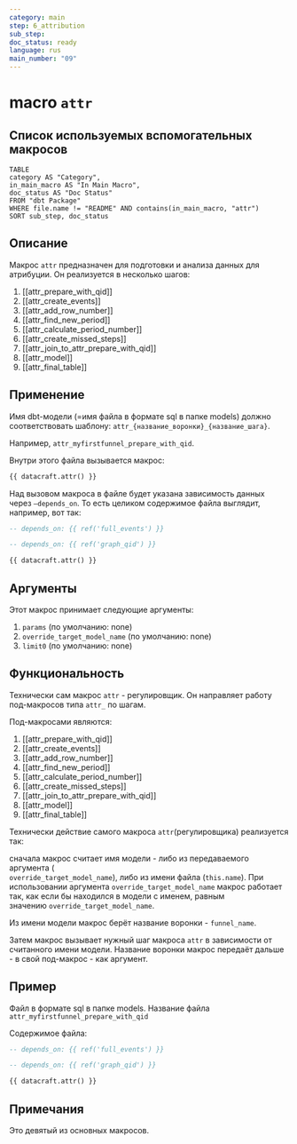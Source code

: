 ```yaml
---
category: main
step: 6_attribution
sub_step: 
doc_status: ready
language: rus
main_number: "09"
---
```

# macro `attr`

## Список используемых вспомогательных макросов

```dataview
TABLE 
category AS "Category", 
in_main_macro AS "In Main Macro",
doc_status AS "Doc Status"
FROM "dbt Package"
WHERE file.name != "README" AND contains(in_main_macro, "attr")
SORT sub_step, doc_status
```

## Описание

Макрос `attr` предназначен для подготовки и анализа данных для атрибуции. Он реализуется в несколько шагов:
1. [[attr_prepare_with_qid]]
2. [[attr_create_events]]
3. [[attr_add_row_number]]
4. [[attr_find_new_period]]
5. [[attr_calculate_period_number]]
6. [[attr_create_missed_steps]]
7. [[attr_join_to_attr_prepare_with_qid]]
8. [[attr_model]]
9. [[attr_final_table]]
## Применение

Имя dbt-модели (=имя файла в формате sql в папке models) должно соответствовать шаблону:
`attr_{название_воронки}_{название_шага}`.

Например, `attr_myfirstfunnel_prepare_with_qid`.

Внутри этого файла вызывается макрос:

```sql
{{ datacraft.attr() }}
```
Над вызовом макроса в файле будет указана зависимость данных через `—depends_on`. То есть целиком содержимое файла выглядит, например, вот так:
```sql
-- depends_on: {{ ref('full_events') }}

-- depends_on: {{ ref('graph_qid') }}

{{ datacraft.attr() }}
```
## Аргументы

Этот макрос принимает следующие аргументы:

1. `params` (по умолчанию: none)
2. `override_target_model_name` (по умолчанию: none)
3. `limit0` (по умолчанию: none)

## Функциональность

Технически сам макрос `attr` - регулировщик. Он направляет работу под-макросов типа `attr_` по шагам. 

Под-макросами являются:
1. [[attr_prepare_with_qid]]
2. [[attr_create_events]]
3. [[attr_add_row_number]]
4. [[attr_find_new_period]]
5. [[attr_calculate_period_number]]
6. [[attr_create_missed_steps]]
7. [[attr_join_to_attr_prepare_with_qid]]
8. [[attr_model]]
9. [[attr_final_table]]

Технически действие самого макроса `attr`(регулировщика) реализуется так: 

сначала макрос считает имя модели - либо из передаваемого аргумента (  
`override_target_model_name`), либо из имени файла (`this.name`). При использовании аргумента `override_target_model_name` макрос работает так, как если бы находился в модели с именем, равным значению `override_target_model_name`.

Из имени модели макрос берёт название воронки - `funnel_name`.

Затем макрос вызывает нужный шаг макроса `attr` в зависимости от считанного имени модели. Название воронки макрос передаёт дальше - в свой под-макрос - как аргумент.
## Пример

Файл в формате sql в папке models. Название файла `attr_myfirstfunnel_prepare_with_qid`

Содержимое файла:
```sql
-- depends_on: {{ ref('full_events') }}

-- depends_on: {{ ref('graph_qid') }}

{{ datacraft.attr() }}
```

## Примечания

Это девятый из основных макросов.